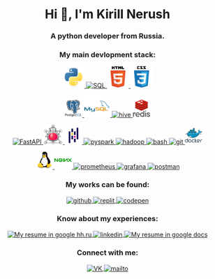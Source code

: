 <h1 align="center">Hi 👋, I'm Kirill Nerush</h1>
<h3 align="center">A python developer from Russia.</h3>

<h3 align="center">My main devlopment stack:</h3>
<p align="center">
    <a href="https://leetcode.com/studyplan/top-interview-150/" target="_blank" rel="noreferrer"> 
        <img src="https://raw.githubusercontent.com/devicons/devicon/master/icons/python/python-original.svg" 
        alt="python" width="50" height="50"/>
    </a>
    <a href="https://leetcode.com/studyplan/top-sql-50/" target="_blank" rel="noreferrer"> 
        <img src="https://sqlperformance.com/wp-content/uploads/2016/10/sql-database-windows-azure.png" 
        alt="SQL" width="50" height="50"/>
    </a>
    <a href="https://htmlbook.ru/html" target="_blank" rel="noreferrer"> 
        <img src="https://raw.githubusercontent.com/devicons/devicon/master/icons/html5/html5-original-wordmark.svg" 
        alt="html5" width="50" height="50"/> 
    </a> 
    <a href="https://htmlbook.ru/css" target="_blank" rel="noreferrer"> 
        <img src="https://raw.githubusercontent.com/devicons/devicon/master/icons/css3/css3-original-wordmark.svg" 
        alt="css3" width="50" height="50"/> 
    </a>
</p>

<p align="center">
    <a href="https://www.postgresql.org" target="_blank" rel="noreferrer"> 
        <img src="https://raw.githubusercontent.com/devicons/devicon/master/icons/postgresql/postgresql-original-wordmark.svg" 
        alt="postgresql" width="40" height="40"/>
    </a>
    <a href="https://www.mysql.com/" target="_blank" rel="noreferrer"> 
        <img src="https://raw.githubusercontent.com/devicons/devicon/master/icons/mysql/mysql-original-wordmark.svg" 
        alt="mysql" width="60" height="50"/> 
    </a>
    <a href="https://hive.apache.org/" target="_blank" rel="noreferrer"> 
        <img src="https://www.vectorlogo.zone/logos/apache_hive/apache_hive-icon.svg" 
        alt="hive" width="40" height="40"/>
    </a>
    <a href="https://redis.io" target="_blank" rel="noreferrer">
        <img src="https://raw.githubusercontent.com/devicons/devicon/master/icons/redis/redis-original-wordmark.svg" 
        alt="redis" width="40" height="40"/> 
    </a>
</p>

<p align="center">
    <a href="https://fastapi.tiangolo.com/">
        <img src="https://cdn.worldvectorlogo.com/logos/fastapi-1.svg"
        alt="FastAPI" height="40" width="40" />
    </a>
    <a href="https://www.sqlalchemy.org/" target="_blank" rel="noreferrer"> 
        <img src="https://raw.githubusercontent.com/NerushKirill/sqla-wrapper/25897d2da8264e093c269736f72c035b70e2c0c3/docs/docs/assets/img/logo_sqla.svg" 
        alt="hive" width="45" height="45"/> 
    </a>
    <a href="https://pandas.pydata.org/" target="_blank" rel="noreferrer"> 
        <img src="https://raw.githubusercontent.com/devicons/devicon/2ae2a900d2f041da66e950e4d48052658d850630/icons/pandas/pandas-original.svg" 
        alt="pandas" width="40" height="40"/> 
    </a>
    <a href="https://spark.apache.org/docs/latest/api/python/index.html" target="_blank" rel="noreferrer"> 
        <img src="https://upload.wikimedia.org/wikipedia/commons/f/f3/Apache_Spark_logo.svg" 
        alt="pyspark" width="40" height="40"/> 
    </a>
    <a href="https://hadoop.apache.org/" target="_blank" rel="noreferrer"> 
        <img src="https://www.vectorlogo.zone/logos/apache_hadoop/apache_hadoop-icon.svg" 
        alt="hadoop" width="40" height="40"/> 
    </a>
    <a href="https://www.hackerrank.com/domains/shell" target="_blank" rel="noreferrer"> 
        <img src="https://www.vectorlogo.zone/logos/gnu_bash/gnu_bash-icon.svg" 
        alt="bash" width="40" height="40"/>
    </a>
    <a href="https://git-scm.com/" target="_blank" rel="noreferrer"> 
        <img src="https://www.vectorlogo.zone/logos/git-scm/git-scm-icon.svg" 
        alt="git" width="40" height="40"/> 
    </a>
    <a href="https://hub.docker.com/" target="_blank" rel="noreferrer"> 
        <img src="https://raw.githubusercontent.com/devicons/devicon/master/icons/docker/docker-original-wordmark.svg" 
        alt="docker" width="40" height="40"/> 
    </a>
</p>

<p align="center">
    <a href="https://www.linux.org/pages/download/" target="_blank" rel="noreferrer"> 
        <img src="https://raw.githubusercontent.com/devicons/devicon/master/icons/linux/linux-original.svg" 
        alt="linux" width="40" height="40"/> 
    </a>
    <a href="https://www.nginx.com" target="_blank" rel="noreferrer">
        <img src="https://raw.githubusercontent.com/devicons/devicon/master/icons/nginx/nginx-original.svg" 
     alt="nginx" width="40" height="40"/> 
    </a>
    <a href="https://prometheus.io/" target="_blank" rel="noreferrer"> 
        <img src="https://upload.wikimedia.org/wikipedia/commons/3/38/Prometheus_software_logo.svg" 
        alt="prometheus" width="40" height="40"/>
    </a> 
    <a href="https://grafana.com" target="_blank" rel="noreferrer"> 
        <img src="https://www.vectorlogo.zone/logos/grafana/grafana-icon.svg" 
        alt="grafana" width="40" height="40"/>
    </a>
    <a href="https://postman.com" target="_blank" rel="noreferrer">
       <img src="https://www.vectorlogo.zone/logos/getpostman/getpostman-icon.svg" 
        alt="postman" width="40" height="40"/> 
    </a>
</p>

<h3 align="center">My works can be found:</h3>
<p align="center">
    <a href="https://github.com/NerushKirill?tab=repositories" target="blank">
        <img align="center" 
        src="https://seeklogo.com/images/G/github-logo-2E3852456C-seeklogo.com.png" 
        alt="github" height="40" width="40" />
    </a>
    <a href="https://replit.com/@KirillNierush" target="blank">
        <img align="center" 
        src="https://upload.wikimedia.org/wikipedia/commons/thumb/7/78/New_Replit_Logo.svg/1024px-New_Replit_Logo.svg.png" 
        alt="replit" height="40" width="40" />
    </a>
    <a href="https://codepen.io/nerushkirill/pens/public" target="blank">
        <img align="center" 
        src="https://raw.githubusercontent.com/rahuldkjain/github-profile-readme-generator/master/src/images/icons/Social/codepen.svg" 
        alt="codepen" height="40" width="40" />
    </a>
</p>

<h3 align="center">Know about my experiences:</h3>
<p align="center">
    <a href="https://rostov.hh.ru/applicant/resumes/view?resume=088cdd9aff0c77aa7d0039ed1f74556d614145">
        <img align="center"
        src="https://i.hh.ru/logos/svg/hh.ru__min_.svg?v=11032019"
        alt="My resume in google hh.ru" height="35" width="35" />
    </a>
    <a href="www.linkedin.com/in/nerush-kirill">
        <img align="center"
        src="https://upload.wikimedia.org/wikipedia/commons/8/81/LinkedIn_icon.svg"
        alt="linkedin" height="33" width="34"/>
    </a>
   <a href="https://docs.google.com/document/d/1gGG7vf9Pd7QIbyQyobS-H6OKMuoOZIUawwDCzxfvCmQ/edit?usp=sharing" target="blank">
        <img align="center" 
        src="https://ssl.gstatic.com/images/branding/product/1x/drive_2020q4_48dp.png" 
        alt="My resume in google docs" height="35" width="35" />
   </a>
</p>

<h3 align="center">Connect with me:</h3>
<p align="center">
    <a href="https://vk.com/nerush_kirill_dev">
        <img align="center"
        src="https://upload.wikimedia.org/wikipedia/commons/2/21/VK.com-logo.svg"
        alt="VK" height="40" width="40"/>
    </a>
    <a href="mailto:nerush.kirill@gmail.com?subject=Development&body=Write%20to%20me%20if%3A%0A-%20you%20want%20to%20learn%20programming%2C%0A-%20you%20need%20help%20with%20a%20project%2C%0A-%20you%20want%20to%20offer%20me%20a%20job.">
        <img align="center"
        src="https://upload.wikimedia.org/wikipedia/commons/7/7e/Gmail_icon_%282020%29.svg"
        alt="mailto" height="40" width="40"/>
    </a>
</p>
